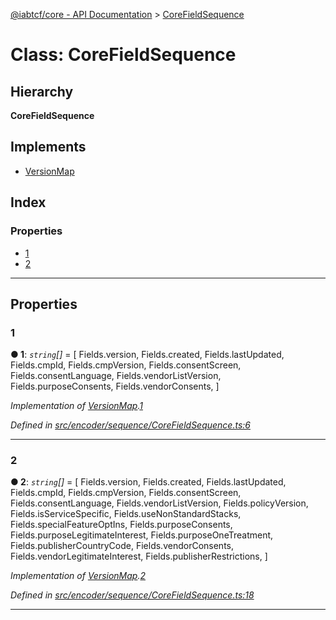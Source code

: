 [@iabtcf/core - API Documentation](../README.md) > [CoreFieldSequence](../classes/_iabtcf_core___api_documentation.corefieldsequence.md)

# Class: CoreFieldSequence

## Hierarchy

**CoreFieldSequence**

## Implements

* [VersionMap](../interfaces/_iabtcf_core___api_documentation.versionmap.md)

## Index

### Properties

* [1](_iabtcf_core___api_documentation.corefieldsequence.md#1)
* [2](_iabtcf_core___api_documentation.corefieldsequence.md#2)

---

## Properties

<a id="1"></a>

###  1

**● 1**: *`string`[]* =  [
    Fields.version,
    Fields.created,
    Fields.lastUpdated,
    Fields.cmpId,
    Fields.cmpVersion,
    Fields.consentScreen,
    Fields.consentLanguage,
    Fields.vendorListVersion,
    Fields.purposeConsents,
    Fields.vendorConsents,
  ]

*Implementation of [VersionMap](../interfaces/_iabtcf_core___api_documentation.versionmap.md).[1](../interfaces/_iabtcf_core___api_documentation.versionmap.md#1)*

*Defined in [src/encoder/sequence/CoreFieldSequence.ts:6](https://github.com/chrispaterson/iabtcf/blob/883c677/modules/core/src/encoder/sequence/CoreFieldSequence.ts#L6)*

___
<a id="2"></a>

###  2

**● 2**: *`string`[]* =  [
    Fields.version,
    Fields.created,
    Fields.lastUpdated,
    Fields.cmpId,
    Fields.cmpVersion,
    Fields.consentScreen,
    Fields.consentLanguage,
    Fields.vendorListVersion,
    Fields.policyVersion,
    Fields.isServiceSpecific,
    Fields.useNonStandardStacks,
    Fields.specialFeatureOptIns,
    Fields.purposeConsents,
    Fields.purposeLegitimateInterest,
    Fields.purposeOneTreatment,
    Fields.publisherCountryCode,
    Fields.vendorConsents,
    Fields.vendorLegitimateInterest,
    Fields.publisherRestrictions,
  ]

*Implementation of [VersionMap](../interfaces/_iabtcf_core___api_documentation.versionmap.md).[2](../interfaces/_iabtcf_core___api_documentation.versionmap.md#2)*

*Defined in [src/encoder/sequence/CoreFieldSequence.ts:18](https://github.com/chrispaterson/iabtcf/blob/883c677/modules/core/src/encoder/sequence/CoreFieldSequence.ts#L18)*

___


